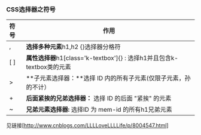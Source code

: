 ### CSS选择器之符号

| 符号     |    作用    | 
| :-------- | --------| 
| ,    |   **选择多种元素**h1,h2 {}选择器分格符  | 
| [ ]       |    **属性选择器**h1[class='k-textbox']{} : 选择h1并且包含k-textbox类的元素  | 
| >      |    **子元素选择器：**选择 ID 内的所有子元素(仅限子元素，孙的不计）   | 
| +     |    **后面紧挨的兄弟选择器：** 选择 ID 的后面 "紧挨" 的元素 | 
| ~     |    **兄弟元素选择器:**  选择ID 为 mem-id 的所有h1兄弟元素    | 
见链接[http://www.cnblogs.com/LLLLoveLLLLife/p/8004547.html]
